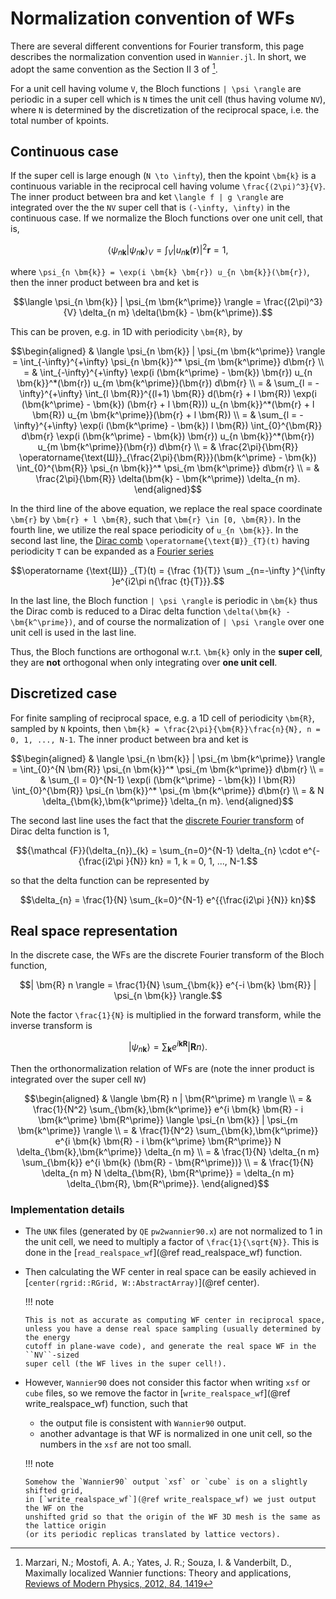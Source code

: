 # Normalization convention of WFs

There are several different conventions for Fourier transform, this page describes
the normalization convention used in `Wannier.jl`. In short, we adopt the same convention
as the Section II 3 of [^RMP].

For a unit cell having volume ``V``, the Bloch functions ``| \psi \rangle`` are periodic
in a super cell which is ``N`` times the unit cell (thus having volume ``NV``),
where ``N`` is determined by the discretization of the reciprocal space, i.e. the total
number of kpoints.

## Continuous case

If the super cell is large enough (``N \to \infty``), then the kpoint ``\bm{k}`` is a
continuous variable in the reciprocal cell having volume ``\frac{(2\pi)^3}{V}``. The inner
product between bra and ket ``\langle f | g \rangle`` are integrated over the the ``NV``
super cell that is ``(-\infty, \infty)`` in the continuous case. If we normalize the Bloch
functions over one unit cell, that is,

```math
\langle \psi_{n \bm{k}} | \psi_{n \bm{k}} \rangle_V
= \int_V | u_{n \bm{k}}(\bm{r}) |^2 \bm{r} = 1,
```

where ``\psi_{n \bm{k}} = \exp(i \bm{k} \bm{r}) u_{n \bm{k}}(\bm{r})``, then the inner
product between bra and ket is

```math
\langle \psi_{n \bm{k}} | \psi_{m \bm{k^\prime}} \rangle
= \frac{(2\pi)^3}{V} \delta_{n m} \delta(\bm{k} - \bm{k^\prime}).
```

This can be proven, e.g. in 1D with periodicity ``\bm{R}``, by

```math
\begin{aligned}
& \langle \psi_{n \bm{k}} | \psi_{m \bm{k^\prime}} \rangle
= \int_{-\infty}^{+\infty} \psi_{n \bm{k}}^* \psi_{m \bm{k^\prime}} d\bm{r} \\
= & \int_{-\infty}^{+\infty} \exp(i (\bm{k^\prime} - \bm{k}) \bm{r})
    u_{n \bm{k}}^*(\bm{r}) u_{m \bm{k^\prime}}(\bm{r}) d\bm{r} \\
= & \sum_{l = -\infty}^{+\infty} \int_{l \bm{R}}^{(l+1) \bm{R}} d(\bm{r} + l \bm{R})
    \exp(i (\bm{k^\prime} - \bm{k}) (\bm{r} + l \bm{R}))
    u_{n \bm{k}}^*(\bm{r} + l \bm{R}) u_{m \bm{k^\prime}}(\bm{r} + l \bm{R}) \\
= & \sum_{l = -\infty}^{+\infty} \exp(i (\bm{k^\prime} - \bm{k}) l \bm{R})
    \int_{0}^{\bm{R}} d\bm{r} \exp(i (\bm{k^\prime} - \bm{k}) \bm{r})
    u_{n \bm{k}}^*(\bm{r}) u_{m \bm{k^\prime}}(\bm{r}) d\bm{r} \\
= & \frac{2\pi}{\bm{R}} \operatorname{\text{Ш}}_{\frac{2\pi}{\bm{R}}}(\bm{k^\prime} - \bm{k})
    \int_{0}^{\bm{R}} \psi_{n \bm{k}}^* \psi_{m \bm{k^\prime}} d\bm{r} \\
= & \frac{2\pi}{\bm{R}} \delta(\bm{k} - \bm{k^\prime}) \delta_{n m}.
\end{aligned}
```

In the third line of the above equation, we replace the real space coordinate ``\bm{r}``
by ``\bm{r} + l \bm{R}``, such that ``\bm{r} \in [0, \bm{R})``. In the fourth line,
we utilize the real space periodicity of ``u_{n \bm{k}}``.
In the second last line, the [Dirac comb](https://en.wikipedia.org/wiki/Dirac_comb)
``\operatorname{\text{Ш}}_{T}(t)`` having periodicity ``T`` can be expanded as a
[Fourier series](https://en.wikipedia.org/wiki/Fourier_series)

```math
\operatorname {\text{Ш}} _{T}(t) =
{\frac {1}{T}} \sum _{n=-\infty }^{\infty }e^{i2\pi n{\frac {t}{T}}}.
```

In the last line, the Bloch function ``| \psi \rangle`` is periodic in ``\bm{k}``
thus the Dirac comb is reduced to a Dirac delta function
``\delta(\bm{k} - \bm{k^\prime})``, and of course the normalization of ``| \psi \rangle``
over one unit cell is used in the last line.

Thus, the Bloch functions are orthogonal w.r.t. ``\bm{k}`` only in the **super cell**,
they are **not** orthogonal when only integrating over **one unit cell**.

## Discretized case

For finite sampling of reciprocal space, e.g. a 1D cell of periodicity ``\bm{R}``,
sampled by ``N`` kpoints, then
``\bm{k} = \frac{2\pi}{\bm{R}}\frac{n}{N}, n = 0, 1, ..., N-1``.
The inner product between bra and ket is

```math
\begin{aligned}
& \langle \psi_{n \bm{k}} | \psi_{m \bm{k^\prime}} \rangle
= \int_{0}^{N \bm{R}} \psi_{n \bm{k}}^* \psi_{m \bm{k^\prime}} d\bm{r} \\
= & \sum_{l = 0}^{N-1} \exp(i (\bm{k^\prime} - \bm{k}) l \bm{R})
    \int_{0}^{\bm{R}} \psi_{n \bm{k}}^* \psi_{m \bm{k^\prime}} d\bm{r} \\
= & N \delta_{\bm{k},\bm{k^\prime}} \delta_{n m}.
\end{aligned}
```

The second last line uses the fact that the
[discrete Fourier transform](https://en.wikipedia.org/wiki/Discrete_Fourier_transform)
of Dirac delta function is 1,

```math
{\mathcal {F}}(\delta_{n})_{k} =
    \sum_{n=0}^{N-1} \delta_{n} \cdot e^{-{\frac{i2\pi }{N}} kn}
    = 1, k = 0, 1, ..., N-1.
```

so that the delta function can be represented by

```math
\delta_{n} = \frac{1}{N} \sum_{k=0}^{N-1} e^{{\frac{i2\pi }{N}} kn}
```

## Real space representation

In the discrete case, the WFs are the discrete Fourier transform of the Bloch function,

```math
| \bm{R} n \rangle = \frac{1}{N} \sum_{\bm{k}}
    e^{-i \bm{k} \bm{R}} | \psi_{n \bm{k}} \rangle.
```

Note the factor ``\frac{1}{N}`` is multiplied in the forward transform,
while the inverse transform is

```math
| \psi_{n \bm{k}} \rangle = \sum_{\bm{k}} e^{i \bm{k} \bm{R}} | \bm{R} n \rangle.
```

Then the orthonormalization relation of WFs are (note the inner product is
integrated over the super cell ``NV``)

```math
\begin{aligned}
& \langle \bm{R} n | \bm{R^\prime} m \rangle \\
= & \frac{1}{N^2} \sum_{\bm{k},\bm{k^\prime}} e^{i \bm{k} \bm{R} - i \bm{k^\prime} \bm{R^\prime}}
    \langle \psi_{n \bm{k}} | \psi_{m \bm{k^\prime}} \rangle \\
= & \frac{1}{N^2} \sum_{\bm{k},\bm{k^\prime}} e^{i \bm{k} \bm{R} - i \bm{k^\prime} \bm{R^\prime}}
    N \delta_{\bm{k},\bm{k^\prime}} \delta_{n m} \\
= & \frac{1}{N} \delta_{n m} \sum_{\bm{k}} e^{i \bm{k} (\bm{R} - \bm{R^\prime})} \\
= & \frac{1}{N} \delta_{n m} N \delta_{\bm{R}, \bm{R^\prime}}
= \delta_{n m} \delta_{\bm{R}, \bm{R^\prime}}.
\end{aligned}
```

### Implementation details

- The `UNK` files (generated by `QE` `pw2wannier90.x`) are not normalized to 1
  in the unit cell, we need to multiply a factor of ``\frac{1}{\sqrt{N}}``.
  This is done in the [`read_realspace_wf`](@ref read_realspace_wf) function.

- Then calculating the WF center in real space can be easily achieved
  in [`center(rgrid::RGrid, W::AbstractArray)`](@ref center).

  !!! note

      This is not as accurate as computing WF center in reciprocal space,
      unless you have a dense real space sampling (usually determined by the energy
      cutoff in plane-wave code), and generate the real space WF in the ``NV``-sized
      super cell (the WF lives in the super cell!).

- However, `Wannier90` does not consider this factor when writing `xsf` or `cube` files,
  so we remove the factor in [`write_realspace_wf`](@ref write_realspace_wf) function, such that

  - the output file is consistent with `Wannier90` output.
  - another advantage is that WF is normalized in one unit cell,
    so the numbers in the `xsf` are not too small.

  !!! note

      Somehow the `Wannier90` output `xsf` or `cube` is on a slightly shifted grid,
      in [`write_realspace_wf`](@ref write_realspace_wf) we just output the WF on the
      unshifted grid so that the origin of the WF 3D mesh is the same as the lattice origin
      (or its periodic replicas translated by lattice vectors).

[^RMP]: Marzari, N.; Mostofi, A. A.; Yates, J. R.; Souza, I. & Vanderbilt, D.,
    Maximally localized Wannier functions: Theory and applications,
    [Reviews of Modern Physics, 2012, 84, 1419](https://dx.doi.org/10.1103/revmodphys.84.1419)
